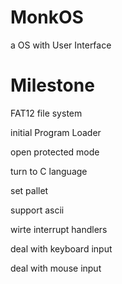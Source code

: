 MonkOS
======

a OS with User Interface


Milestone
======
FAT12 file system

initial Program Loader

open protected mode

turn to C language

set pallet

support ascii

wirte interrupt handlers

deal with keyboard input

deal with mouse input

